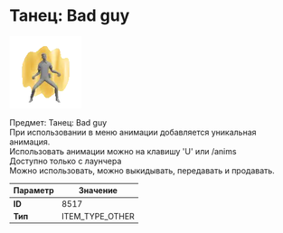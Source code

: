 # Танец: Bad guy

![Item Image](../img/8517.webp?raw=true)

Предмет: Танец: Bad guy<br>При использовании в меню анимации добавляется уникальная анимация.<br>Использовать анимации можно на клавишу 'U' или /anims<br>Доступно только с лаунчера<br>Можно использовать, можно выкидывать, передавать и продавать.


| Параметр | Значение |
|----------|----------|
| **ID** | 8517 |
| **Тип** | ITEM_TYPE_OTHER |

